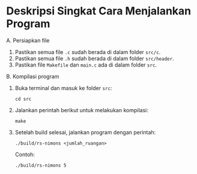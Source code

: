 # Deskripsi Singkat Cara Menjalankan Program

A. Persiapkan file

1. Pastikan semua file `.c` sudah berada di dalam folder `src/c`.
2. Pastikan semua file `.h` sudah berada di dalam folder `src/header`.
3. Pastikan file `Makefile` dan `main.c` ada di dalam folder `src`.

B. Kompilasi program

1. Buka terminal dan masuk ke folder `src`:

   ```
   cd src
   ```
2. Jalankan perintah berikut untuk melakukan kompilasi:

   ```
   make
   ```
3. Setelah build selesai, jalankan program dengan perintah:

   ```
   ./build/rs-nimons <jumlah_ruangan>
   ```

   Contoh:

   ```
   ./build/rs-nimons 5
   ```
